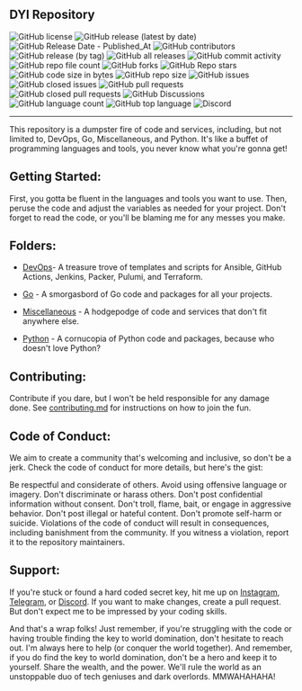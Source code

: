 ## DYI Repository


![GitHub license](https://img.shields.io/github/license/mthsfrts/DIY.io?style=for-the-badge)
![GitHub release (latest by date)](https://img.shields.io/github/v/release/mthsfrts/DIY.io?style=for-the-badge)
![GitHub Release Date - Published_At](https://img.shields.io/github/release-date/mthsfrts/DIY.io?style=for-the-badge)
![GitHub contributors](https://img.shields.io/github/contributors-anon/mthsfrts/DIY.io?style=for-the-badge)
![GitHub release (by tag)](https://img.shields.io/github/downloads/mthsfrts/DIY.io/v.1.0/total?style=for-the-badge)
![GitHub all releases](https://img.shields.io/github/downloads/mthsfrts/DIY.io/total?style=for-the-badge)
![GitHub commit activity](https://img.shields.io/github/commit-activity/w/mthsfrts/DIY.io?label=Weekly%20Commit&style=for-the-badge)
![GitHub repo file count](https://img.shields.io/github/directory-file-count/mthsfrts/DIY.io?style=for-the-badge)
![GitHub forks](https://img.shields.io/github/forks/mthsfrts/DIY.io?style=for-the-badge)
![GitHub Repo stars](https://img.shields.io/github/stars/mthsfrts/DIY.io?style=for-the-badge)
![GitHub code size in bytes](https://img.shields.io/github/languages/code-size/mthsfrts/DIY.io?style=for-the-badge)
![GitHub repo size](https://img.shields.io/github/repo-size/mthsfrts/DIY.io?style=for-the-badge)
![GitHub issues](https://img.shields.io/github/issues/mthsfrts/DIY.io?style=for-the-badge)
![GitHub closed issues](https://img.shields.io/github/issues-closed/mthsfrts/DIY.io?style=for-the-badge)
![GitHub pull requests](https://img.shields.io/github/issues-pr/mthsfrts/DIY.io?style=for-the-badge)
![GitHub closed pull requests](https://img.shields.io/github/issues-pr-closed/mthsfrts/DIY.io?style=for-the-badge)
![GitHub Discussions](https://img.shields.io/github/discussions/mthsfrts/DIY.io?style=for-the-badge)
![GitHub language count](https://img.shields.io/github/languages/count/mthsfrts/DIY.io?style=for-the-badge)
![GitHub top language](https://img.shields.io/github/languages/top/mthsfrts/DIY.io?style=for-the-badge)
![Discord](https://img.shields.io/discord/1068929997739397331?label=Discord&style=for-the-badge)

---

This repository is a dumpster fire of code and services, including, but not limited to, DevOps, Go, Miscellaneous, and Python. It's like a buffet of programming languages and tools, you never know what you're gonna get!

## Getting Started:

First, you gotta be fluent in the languages and tools you want to use. Then, peruse the code and adjust the variables as needed for your project. Don't forget to read the code, or you'll be blaming me for any messes you make.

## Folders:

- [DevOps](https://github.com/mthsfrts/DIY.io/tree/master/DevOps)- A treasure trove of templates and scripts for Ansible, GitHub Actions, Jenkins, Packer, Pulumi, and Terraform.

- [Go](https://github.com/mthsfrts/DIY.io/tree/master/Go) - A smorgasbord of Go code and packages for all your projects.

- [Miscellaneous](https://github.com/mthsfrts/DIY.io/tree/master/Misc) - A hodgepodge of code and services that don't fit anywhere else.

- [Python](https://github.com/mthsfrts/DIY.io/tree/master/Python) - A cornucopia of Python code and packages, because who doesn't love Python?

## Contributing:

Contribute if you dare, but I won't be held responsible for any damage done. See [contributing.md](https://github.com/mthsfrts/DIY.io/blob/master/CONTRIBUTING.md) for instructions on how to join the fun.

## Code of Conduct:
We aim to create a community that's welcoming and inclusive, so don't be a jerk. Check the code of conduct for more details, but here's the gist:

Be respectful and considerate of others.
Avoid using offensive language or imagery.
Don't discriminate or harass others.
Don't post confidential information without consent.
Don't troll, flame, bait, or engage in aggressive behavior.
Don't post illegal or hateful content.
Don't promote self-harm or suicide.
Violations of the code of conduct will result in consequences, including banishment from the community. If you witness a violation, report it to the repository maintainers.

## Support:
If you're stuck or found a hard coded secret key, hit me up on [Instagram](https://www.instagram.com/mthsfrts/), [Telegram](https://t.me/Mthsfrts), or [Discord](https://discord.gg/Vw2Zk5ep5E). If you want to make changes, create a pull request. But don't expect me to be impressed by your coding skills.

And that's a wrap folks! Just remember, if you're struggling with the code or having trouble finding the key to world domination, don't hesitate to reach out. I'm always here to help (or conquer the world together). And remember, if you do find the key to world domination, don't be a hero and keep it to yourself. Share the wealth, and the power. We'll rule the world as an unstoppable duo of tech geniuses and dark overlords. MMWAHAHAHA!
